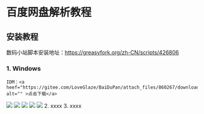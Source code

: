 # 百度网盘解析教程

## 安装教程
数码小站脚本安装地址：https://greasyfork.org/zh-CN/scripts/426806
### 1. Windows
    IDM：<a heef="https://gitee.com/LoveGlaze/BaiDuPan/attach_files/860267/download/Internet%20Download%20Manager%206.39.5.exe" alt="" >点击下载</a>
<img src="https://gitee.com/LoveGlaze/images/raw/master/ShuMa-IDM.gif" />
<img src="https://gitee.com/LoveGlaze/images/raw/master/IDM1.png" />
<img src="https://gitee.com/LoveGlaze/images/raw/master/IDM2.png" />
<img src="https://gitee.com/LoveGlaze/images/raw/master/IDM3.png" />
<img src="https://gitee.com/LoveGlaze/images/raw/master/IDM4.png" />
2.  xxxx
3.  xxxx


